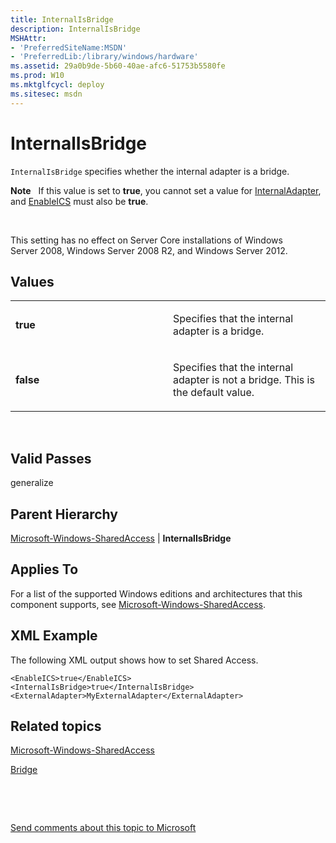 ```yaml
---
title: InternalIsBridge
description: InternalIsBridge
MSHAttr:
- 'PreferredSiteName:MSDN'
- 'PreferredLib:/library/windows/hardware'
ms.assetid: 29a0b9de-5b60-40ae-afc6-51753b5580fe
ms.prod: W10
ms.mktglfcycl: deploy
ms.sitesec: msdn
---
```


# InternalIsBridge


`InternalIsBridge` specifies whether the internal adapter is a bridge.

**Note**  
If this value is set to **true**, you cannot set a value for [InternalAdapter](microsoft-windows-sharedaccess-internaladapter.md), and [EnableICS](microsoft-windows-sharedaccess-enableics.md) must also be **true**.

 

This setting has no effect on Server Core installations of Windows Server 2008, Windows Server 2008 R2, and Windows Server 2012.

## Values


<table>
<colgroup>
<col width="50%" />
<col width="50%" />
</colgroup>
<tbody>
<tr class="odd">
<td><p><strong>true</strong></p></td>
<td><p>Specifies that the internal adapter is a bridge.</p></td>
</tr>
<tr class="even">
<td><p><strong>false</strong></p></td>
<td><p>Specifies that the internal adapter is not a bridge. This is the default value.</p></td>
</tr>
</tbody>
</table>

 

## Valid Passes


generalize

## Parent Hierarchy


[Microsoft-Windows-SharedAccess](microsoft-windows-sharedaccess.md) | **InternalIsBridge**

## Applies To


For a list of the supported Windows editions and architectures that this component supports, see [Microsoft-Windows-SharedAccess](microsoft-windows-sharedaccess.md).

## XML Example


The following XML output shows how to set Shared Access.

``` syntax
<EnableICS>true</EnableICS>
<InternalIsBridge>true</InternalIsBridge>
<ExternalAdapter>MyExternalAdapter</ExternalAdapter>
```

## Related topics


[Microsoft-Windows-SharedAccess](microsoft-windows-sharedaccess.md)

[Bridge](microsoft-windows-networkbridge-bridge.md)

 

 

[Send comments about this topic to Microsoft](mailto:wsddocfb@microsoft.com?subject=Documentation%20feedback%20%5Bp_unattend\p_unattend%5D:%20InternalIsBridge%20%20RELEASE:%20%2810/3/2016%29&body=%0A%0APRIVACY%20STATEMENT%0A%0AWe%20use%20your%20feedback%20to%20improve%20the%20documentation.%20We%20don't%20use%20your%20email%20address%20for%20any%20other%20purpose,%20and%20we'll%20remove%20your%20email%20address%20from%20our%20system%20after%20the%20issue%20that%20you're%20reporting%20is%20fixed.%20While%20we're%20working%20to%20fix%20this%20issue,%20we%20might%20send%20you%20an%20email%20message%20to%20ask%20for%20more%20info.%20Later,%20we%20might%20also%20send%20you%20an%20email%20message%20to%20let%20you%20know%20that%20we've%20addressed%20your%20feedback.%0A%0AFor%20more%20info%20about%20Microsoft's%20privacy%20policy,%20see%20http://privacy.microsoft.com/default.aspx. "Send comments about this topic to Microsoft")





